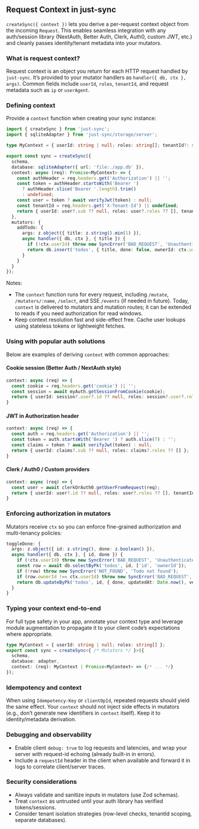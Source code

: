 ## Request Context in just-sync

`createSync({ context })` lets you derive a per-request context object from the incoming `Request`. This enables seamless integration with any auth/session library (NextAuth, Better Auth, Clerk, Auth0, custom JWT, etc.) and cleanly passes identity/tenant metadata into your mutators.

### What is request context?

Request context is an object you return for each HTTP request handled by `just-sync`. It’s provided to your mutator handlers as `handler({ db, ctx }, args)`. Common fields include `userId`, `roles`, `tenantId`, and request metadata such as `ip` or `userAgent`.

### Defining context

Provide a `context` function when creating your sync instance:

```ts
import { createSync } from 'just-sync';
import { sqliteAdapter } from 'just-sync/storage/server';

type MyContext = { userId: string | null; roles: string[]; tenantId?: string };

export const sync = createSync({
  schema,
  database: sqliteAdapter({ url: 'file:./app.db' }),
  context: async (req): Promise<MyContext> => {
    const authHeader = req.headers.get('Authorization') || '';
    const token = authHeader.startsWith('Bearer ')
      ? authHeader.slice('Bearer '.length).trim()
      : undefined;
    const user = token ? await verifyJwt(token) : null;
    const tenantId = req.headers.get('X-Tenant-Id') || undefined;
    return { userId: user?.sub ?? null, roles: user?.roles ?? [], tenantId };
  },
  mutators: {
    addTodo: {
      args: z.object({ title: z.string().min(1) }),
      async handler({ db, ctx }, { title }) {
        if (!ctx.userId) throw new SyncError('BAD_REQUEST', 'Unauthenticated');
        return db.insert('todos', { title, done: false, ownerId: ctx.userId, updatedAt: Date.now(), version: 1 });
      }
    }
  }
});
```

Notes:
- The `context` function runs for every request, including `/mutate`, `/mutators/:name`, `/select`, and SSE `/events` (if needed in future). Today, `context` is delivered to mutators and mutation routes; it can be extended to reads if you need authorization for read windows.
- Keep context resolution fast and side-effect free. Cache user lookups using stateless tokens or lightweight fetches.

### Using with popular auth solutions

Below are examples of deriving `context` with common approaches:

#### Cookie session (Better Auth / NextAuth style)

```ts
context: async (req) => {
  const cookie = req.headers.get('cookie') || '';
  const session = await myAuth.getSessionFromCookie(cookie);
  return { userId: session?.user?.id ?? null, roles: session?.user?.roles ?? [] };
}
```

#### JWT in Authorization header

```ts
context: async (req) => {
  const auth = req.headers.get('Authorization') || '';
  const token = auth.startsWith('Bearer ') ? auth.slice(7) : '';
  const claims = token ? await verifyJwt(token) : null;
  return { userId: claims?.sub ?? null, roles: claims?.roles ?? [] };
}
```

#### Clerk / Auth0 / Custom providers

```ts
context: async (req) => {
  const user = await clerkOrAuth0.getUserFromRequest(req);
  return { userId: user?.id ?? null, roles: user?.roles ?? [], tenantId: user?.orgId };
}
```

### Enforcing authorization in mutators

Mutators receive `ctx` so you can enforce fine-grained authorization and multi-tenancy policies:

```ts
toggleDone: {
  args: z.object({ id: z.string(), done: z.boolean() }),
  async handler({ db, ctx }, { id, done }) {
    if (!ctx.userId) throw new SyncError('BAD_REQUEST', 'Unauthenticated');
    const row = await db.selectByPk('todos', id, ['id', 'ownerId']);
    if (!row) throw new SyncError('NOT_FOUND', 'Todo not found');
    if (row.ownerId !== ctx.userId) throw new SyncError('BAD_REQUEST', 'Forbidden');
    return db.updateByPk('todos', id, { done, updatedAt: Date.now(), version: (row as any).version ? (row as any).version + 1 : 1 });
  }
}
```

### Typing your context end-to-end

For full type safety in your app, annotate your context type and leverage module augmentation to propagate it to your client code’s expectations where appropriate.

```ts
type MyContext = { userId: string | null; roles: string[] };
export const sync = createSync<{ /* Mutators */ }>({
  schema,
  database: adapter,
  context: (req): MyContext | Promise<MyContext> => {/* ... */}
});
```

### Idempotency and context

When using `Idempotency-Key` or `clientOpId`, repeated requests should yield the same effect. Your `context` should not inject side effects in mutators (e.g., don’t generate new identifiers in `context` itself). Keep it to identity/metadata derivation.

### Debugging and observability

- Enable client `debug: true` to log requests and latencies, and wrap your server with request-id echoing (already built-in in errors).
- Include a `requestId` header in the client when available and forward it in logs to correlate client/server traces.

### Security considerations

- Always validate and sanitize inputs in mutators (use Zod schemas).
- Treat `context` as untrusted until your auth library has verified tokens/sessions.
- Consider tenant isolation strategies (row-level checks, tenantId scoping, separate databases).

